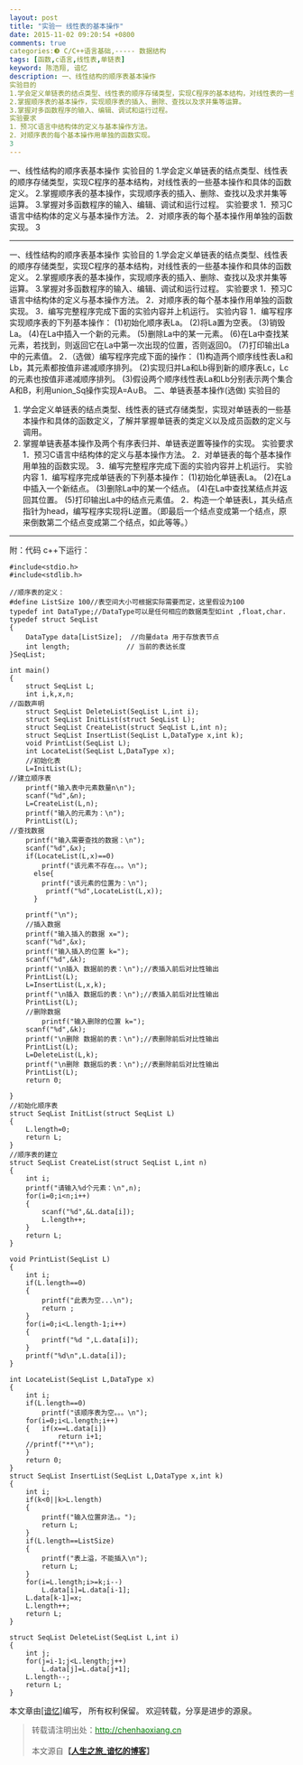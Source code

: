 ```yaml
---
layout: post
title: "实验一 线性表的基本操作"
date: 2015-11-02 09:20:54 +0800
comments: true
categories:❸ C/C++语言基础,----- 数据结构
tags: [函数,c语言,线性表,单链表]
keyword: 陈浩翔, 谙忆
description: 一、线性结构的顺序表基本操作 
实验目的 
1.学会定义单链表的结点类型、线性表的顺序存储类型，实现C程序的基本结构，对线性表的一些基本操作和具体的函数定义。 
2.掌握顺序表的基本操作，实现顺序表的插入、删除、查找以及求并集等运算。 
3.掌握对多函数程序的输入、编辑、调试和运行过程。 
实验要求 
1．预习C语言中结构体的定义与基本操作方法。 
2．对顺序表的每个基本操作用单独的函数实现。 
3 
---
```



一、线性结构的顺序表基本操作 
实验目的 
1.学会定义单链表的结点类型、线性表的顺序存储类型，实现C程序的基本结构，对线性表的一些基本操作和具体的函数定义。 
2.掌握顺序表的基本操作，实现顺序表的插入、删除、查找以及求并集等运算。 
3.掌握对多函数程序的输入、编辑、调试和运行过程。 
实验要求 
1．预习C语言中结构体的定义与基本操作方法。 
2．对顺序表的每个基本操作用单独的函数实现。 
3
<!-- more -->
----------

一、线性结构的顺序表基本操作
实验目的
1.学会定义单链表的结点类型、线性表的顺序存储类型，实现C程序的基本结构，对线性表的一些基本操作和具体的函数定义。
2.掌握顺序表的基本操作，实现顺序表的插入、删除、查找以及求并集等运算。
3.掌握对多函数程序的输入、编辑、调试和运行过程。
实验要求
1．预习C语言中结构体的定义与基本操作方法。
2．对顺序表的每个基本操作用单独的函数实现。
3．编写完整程序完成下面的实验内容并上机运行。
实验内容
1．编写程序实现顺序表的下列基本操作：
 (1)初始化顺序表La。
 (2)将La置为空表。
 (3)销毁La。
 (4)在La中插入一个新的元素。
 (5)删除La中的某一元素。
 (6)在La中查找某元素，若找到，则返回它在La中第一次出现的位置，否则返回0。
 (7)打印输出La中的元素值。
2．（选做）编写程序完成下面的操作：
(1)构造两个顺序线性表La和Lb，其元素都按值非递减顺序排列。
(2)实现归并La和Lb得到新的顺序表Lc，Lc的元素也按值非递减顺序排列。
(3)假设两个顺序线性表La和Lb分别表示两个集合A和B，利用union_Sq操作实现A=A∪B。
二、单链表基本操作(选做)
实验目的
1. 学会定义单链表的结点类型、线性表的链式存储类型，实现对单链表的一些基本操作和具体的函数定义，了解并掌握单链表的类定义以及成员函数的定义与调用。
2. 掌握单链表基本操作及两个有序表归并、单链表逆置等操作的实现。
实验要求
1．预习C语言中结构体的定义与基本操作方法。
2．对单链表的每个基本操作用单独的函数实现。
3．编写完整程序完成下面的实验内容并上机运行。
实验内容
1．编写程序完成单链表的下列基本操作：
  (1)初始化单链表La。
  (2)在La中插入一个新结点。
  (3)删除La中的某一个结点。
  (4)在La中查找某结点并返回其位置。
  (5)打印输出La中的结点元素值。
2．构造一个单链表L，其头结点指针为head，编写程序实现将L逆置。（即最后一个结点变成第一个结点，原来倒数第二个结点变成第二个结点，如此等等。）
******************************************************************************
附：代码
c++下运行：
```
#include<stdio.h>
#include<stdlib.h>

//顺序表的定义：
#define ListSize 100//表空间大小可根据实际需要而定，这里假设为100
typedef int DataType;//DataType可以是任何相应的数据类型如int ,float,char.
typedef struct SeqList
{
	DataType data[ListSize];  //向量data 用于存放表节点
	int length;              // 当前的表达长度
}SeqList;

int main()
{
	struct SeqList L;
	int i,k,x,n;
//函数声明
	struct SeqList DeleteList(SeqList L,int i);
	struct SeqList InitList(struct SeqList L);
	struct SeqList CreateList(struct SeqList L,int n);
	struct SeqList InsertList(SeqList L,DataType x,int k);
	void PrintList(SeqList L);
	int LocateList(SeqList L,DataType x);
	//初始化表
	L=InitList(L);
//建立顺序表
	printf("输入表中元素数量n\n");
	scanf("%d",&n);
	L=CreateList(L,n);
	printf("输入的元素为：\n");
	PrintList(L);
//查找数据
	printf("输入需要查找的数据：\n");
	scanf("%d",&x);
	if(LocateList(L,x)==0)
		printf("该元素不存在。。。\n");
	  else{
        printf("该元素的位置为：\n");
         printf("%d",LocateList(L,x));
	  }

	printf("\n");
	//插入数据
	printf("输入插入的数据 x=");
	scanf("%d",&x);
	printf("输入插入的位置 k=");
	scanf("%d",&k);
	printf("\n插入 数据前的表：\n");//表插入前后对比性输出
	PrintList(L);
	L=InsertList(L,x,k);
	printf("\n插入 数据后的表：\n");//表插入前后对比性输出
	PrintList(L);
	//删除数据
		printf("输入删除的位置 k=");
	scanf("%d",&k);
	printf("\n删除 数据前的表：\n");//表删除前后对比性输出
	PrintList(L);
	L=DeleteList(L,k);
	printf("\n删除 数据后的表：\n");//表删除前后对比性输出
	PrintList(L);
    return 0;

}
//初始化顺序表
struct SeqList InitList(struct SeqList L)
{
	L.length=0;
	return L;
}
//顺序表的建立
struct SeqList CreateList(struct SeqList L,int n)
{
	int i;
	printf("请输入%d个元素：\n",n);
	for(i=0;i<n;i++)
	{
		scanf("%d",&L.data[i]);
		L.length++;
	}
	return L;
}

void PrintList(SeqList L)
{
	int i;
	if(L.length==0)
	{
		printf("此表为空...\n");
	    return ;
	}
	for(i=0;i<L.length-1;i++)
	{
		printf("%d ",L.data[i]);
	}
	printf("%d\n",L.data[i]);
}

int LocateList(SeqList L,DataType x)
{
	int i;
	if(L.length==0)
		printf("该顺序表为空。。。\n");
	for(i=0;i<L.length;i++)
	{	if(x==L.data[i])
			return i+1;
	//printf("**\n");
	}
	return 0;
}
struct SeqList InsertList(SeqList L,DataType x,int k)
{
	int i;
	if(k<0||k>L.length)
	{
		printf("输入位置非法。。");
		return L;
	}
	if(L.length==ListSize)
	{
		printf("表上溢，不能插入\n");
		return L;
	}
	for(i=L.length;i>=k;i--)
		L.data[i]=L.data[i-1];
	L.data[k-1]=x;
	L.length++;
	return L;
}

struct SeqList DeleteList(SeqList L,int i)
{
    int j;
    for(j=i-1;j<L.length;j++)
        L.data[j]=L.data[j+1];
    L.length--;
    return L;
}

```

本文章由<a href="http://chenhaoxiang.cn/">[谙忆]</a>编写， 所有权利保留。 
欢迎转载，分享是进步的源泉。
<blockquote cite='陈浩翔'>
<p background-color='#D3D3D3'>转载请注明出处：<a href='http://chenhaoxiang.cn'><font color="green">http://chenhaoxiang.cn</font></a><br><br>
本文源自<strong>【<a href='http://chenhaoxiang.cn' target='_blank'>人生之旅_谙忆的博客</a>】</strong></p>
</blockquote>
